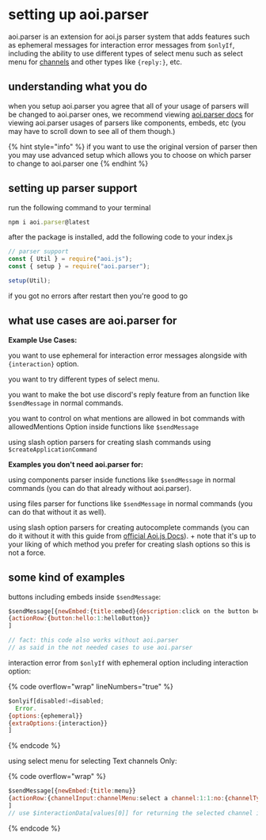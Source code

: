 # setting up aoi.parser

aoi.parser is an extension for aoi.js parser system that adds features such as ephemeral messages for interaction error messages from `$onlyIf`, including the ability to use different types of select menu such as select menu for [channels](https://aoi-parser.vercel.app/documentation/parsers/component#channelinput) and other types like `{reply:}`, etc.

## understanding what you do

when you setup aoi.parser you agree that all of your usage of parsers will be changed to aoi.parser ones, we recommend viewing [aoi.parser docs](https://aoi-parser.vercel.app/documentation/parsers/embed) for viewing aoi.parser usages of parsers like components, embeds, etc (you may have to scroll down to see all of them though.)

{% hint style="info" %}
if you want to use the original version of parser then you may use advanced setup which allows you to choose on which parser to change to aoi.parser one
{% endhint %}

## setting up parser support

run the following command to your terminal

```javascript
npm i aoi.parser@latest
```

after the package is installed, add the following code to your index.js

```javascript
// parser support
const { Util } = require("aoi.js");
const { setup } = require("aoi.parser");

setup(Util);
```

if you got no errors after restart then you're good to go

## what use cases are aoi.parser for

**Example Use Cases:**

you want to use ephemeral for interaction error messages alongside with `{interaction}` option.

you want to try different types of select menu.

you want to make the bot use discord's reply feature from an function like `$sendMessage` in normal commands.

you want to control on what mentions are allowed in bot commands with allowedMentions Option inside functions like `$sendMessage`

using slash option parsers for creating slash commands using `$createApplicationCommand`

**Examples you don't need aoi.parser for:**

using components parser inside functions like `$sendMessage` in normal commands (you can do that already without aoi.parser).

using files parser for functions like `$sendMessage` in normal commands (you can do that without it as well).

using slash option parsers for creating autocomplete commands (you can do it without it with this guide from [official Aoi.js Docs](https://aoi.js.org/docs/guides/interactioncommands#autocompleterespond-functions--examples)). + note that it's up to your liking of which method you prefer for creating slash options so this is not a force.

&#x20;

## some kind of examples

buttons including embeds inside `$sendMessage`: &#x20;

```javascript
$sendMessage[{newEmbed:{title:embed}{description:click on the button below}}
{actionRow:{button:hello:1:helloButton}}
]

// fact: this code also works without aoi.parser 
// as said in the not needed cases to use aoi.parser
```

interaction error from `$onlyIf` with ephemeral option including interaction option:

{% code overflow="wrap" lineNumbers="true" %}
```javascript
$onlyif[disabled!=disabled;
  Error.
{options:{ephemeral}}
{extraOptions:{interaction}}
]
```
{% endcode %}

using select menu for selecting Text channels Only:

{% code overflow="wrap" %}
```javascript
$sendMessage[{newEmbed:{title:menu}}
{actionRow:{channelInput:channelMenu:select a channel:1:1:no:{channelType:0}}}
]
// use $interactionData[values[0]] for returning the selected channel id from the select menu when responding to select menu for channels in an interaction cmd.

```
{% endcode %}
